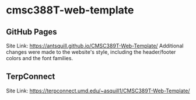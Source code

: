 # cmsc388T-web-template

## GitHub Pages
Site Link: https://antsquill.github.io/CMSC389T-Web-Template/
Additional changes were made to the website's style, including the header/footer colors and the font families.

## TerpConnect
Site Link: https://terpconnect.umd.edu/~asquill1/CMSC389T-Web-Template/